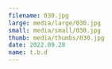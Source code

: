 ```yaml
---
filename: 030.jpg
large: media/large/030.jpg
small: media/small/030.jpg
thumb: media/thumbs/030.jpg
date: 2022.09.28
name: t.b.d
---
```

